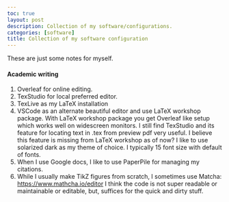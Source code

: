 ```yaml
---
toc: true
layout: post
description: Collection of my software/configurations.
categories: [software]
title: Collection of my software configuration
---
```



These are just some notes for myself.

#### Academic writing

1. Overleaf for online editing.
2. TexStudio for local preferred editor.
3. TexLive as my LaTeX installation
4. VSCode as an alternate beautiful editor and use LaTeX workshop package. With LaTeX workshop package you get Overleaf like setup which works well on widescreen monitors. I still find TexStudio and its feature for locating text in .tex from preview pdf very useful. I believe this feature is missing from LaTeX workshop as of now? I like to use solarized dark as my theme of choice. I typically 15 font size with default of fonts. 
5. When I use Google docs, I like to use PaperPile for managing my citations. 
6. While I usually make TikZ figures from scratch, I sometimes use Matcha: https://www.mathcha.io/editor I think the code is not super readable or maintainable or editable, but, suffices for the quick and dirty stuff.
